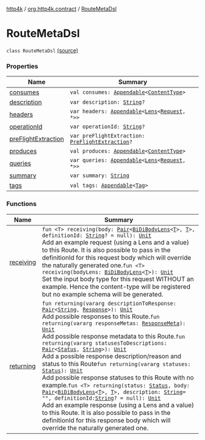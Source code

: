 [http4k](../../index.md) / [org.http4k.contract](../index.md) / [RouteMetaDsl](./index.md)

# RouteMetaDsl

`class RouteMetaDsl` [(source)](https://github.com/http4k/http4k/blob/master/http4k-contract/src/main/kotlin/org/http4k/contract/routeMeta.kt#L20)

### Properties

| Name | Summary |
|---|---|
| [consumes](consumes.md) | `val consumes: `[`Appendable`](../../org.http4k.util/-appendable/index.md)`<`[`ContentType`](../../org.http4k.core/-content-type/index.md)`>` |
| [description](description.md) | `var description: `[`String`](https://kotlinlang.org/api/latest/jvm/stdlib/kotlin/-string/index.html)`?` |
| [headers](headers.md) | `var headers: `[`Appendable`](../../org.http4k.util/-appendable/index.md)`<`[`Lens`](../../org.http4k.lens/-lens/index.md)`<`[`Request`](../../org.http4k.core/-request/index.md)`, *>>` |
| [operationId](operation-id.md) | `var operationId: `[`String`](https://kotlinlang.org/api/latest/jvm/stdlib/kotlin/-string/index.html)`?` |
| [preFlightExtraction](pre-flight-extraction.md) | `var preFlightExtraction: `[`PreFlightExtraction`](../-pre-flight-extraction/index.md)`?` |
| [produces](produces.md) | `val produces: `[`Appendable`](../../org.http4k.util/-appendable/index.md)`<`[`ContentType`](../../org.http4k.core/-content-type/index.md)`>` |
| [queries](queries.md) | `var queries: `[`Appendable`](../../org.http4k.util/-appendable/index.md)`<`[`Lens`](../../org.http4k.lens/-lens/index.md)`<`[`Request`](../../org.http4k.core/-request/index.md)`, *>>` |
| [summary](summary.md) | `var summary: `[`String`](https://kotlinlang.org/api/latest/jvm/stdlib/kotlin/-string/index.html) |
| [tags](tags.md) | `val tags: `[`Appendable`](../../org.http4k.util/-appendable/index.md)`<`[`Tag`](../-tag/index.md)`>` |

### Functions

| Name | Summary |
|---|---|
| [receiving](receiving.md) | `fun <T> receiving(body: `[`Pair`](https://kotlinlang.org/api/latest/jvm/stdlib/kotlin/-pair/index.html)`<`[`BiDiBodyLens`](../../org.http4k.lens/-bi-di-body-lens/index.md)`<`[`T`](receiving.md#T)`>, `[`T`](receiving.md#T)`>, definitionId: `[`String`](https://kotlinlang.org/api/latest/jvm/stdlib/kotlin/-string/index.html)`? = null): `[`Unit`](https://kotlinlang.org/api/latest/jvm/stdlib/kotlin/-unit/index.html)<br>Add an example request (using a Lens and a value) to this Route. It is also possible to pass in the definitionId for this request body which will override the naturally generated one.`fun <T> receiving(bodyLens: `[`BiDiBodyLens`](../../org.http4k.lens/-bi-di-body-lens/index.md)`<`[`T`](receiving.md#T)`>): `[`Unit`](https://kotlinlang.org/api/latest/jvm/stdlib/kotlin/-unit/index.html)<br>Set the input body type for this request WITHOUT an example. Hence the content-type will be registered but no example schema will be generated. |
| [returning](returning.md) | `fun returning(vararg descriptionToResponse: `[`Pair`](https://kotlinlang.org/api/latest/jvm/stdlib/kotlin/-pair/index.html)`<`[`String`](https://kotlinlang.org/api/latest/jvm/stdlib/kotlin/-string/index.html)`, `[`Response`](../../org.http4k.core/-response/index.md)`>): `[`Unit`](https://kotlinlang.org/api/latest/jvm/stdlib/kotlin/-unit/index.html)<br>Add possible responses to this Route.`fun returning(vararg responseMetas: `[`ResponseMeta`](../-response-meta/index.md)`): `[`Unit`](https://kotlinlang.org/api/latest/jvm/stdlib/kotlin/-unit/index.html)<br>Add possible response metadata to this Route.`fun returning(vararg statusesToDescriptions: `[`Pair`](https://kotlinlang.org/api/latest/jvm/stdlib/kotlin/-pair/index.html)`<`[`Status`](../../org.http4k.core/-status/index.md)`, `[`String`](https://kotlinlang.org/api/latest/jvm/stdlib/kotlin/-string/index.html)`>): `[`Unit`](https://kotlinlang.org/api/latest/jvm/stdlib/kotlin/-unit/index.html)<br>Add a possible response description/reason and status to this Route`fun returning(vararg statuses: `[`Status`](../../org.http4k.core/-status/index.md)`): `[`Unit`](https://kotlinlang.org/api/latest/jvm/stdlib/kotlin/-unit/index.html)<br>Add possible response statuses to this Route with no example.`fun <T> returning(status: `[`Status`](../../org.http4k.core/-status/index.md)`, body: `[`Pair`](https://kotlinlang.org/api/latest/jvm/stdlib/kotlin/-pair/index.html)`<`[`BiDiBodyLens`](../../org.http4k.lens/-bi-di-body-lens/index.md)`<`[`T`](returning.md#T)`>, `[`T`](returning.md#T)`>, description: `[`String`](https://kotlinlang.org/api/latest/jvm/stdlib/kotlin/-string/index.html)` = "", definitionId: `[`String`](https://kotlinlang.org/api/latest/jvm/stdlib/kotlin/-string/index.html)`? = null): `[`Unit`](https://kotlinlang.org/api/latest/jvm/stdlib/kotlin/-unit/index.html)<br>Add an example response (using a Lens and a value) to this Route. It is also possible to pass in the definitionId for this response body which will override the naturally generated one. |

